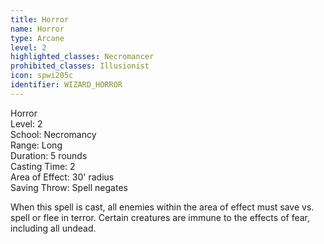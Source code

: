 ```yaml
---
title: Horror
name: Horror
type: Arcane
level: 2
highlighted_classes: Necromancer
prohibited_classes: Illusionist
icon: spwi205c
identifier: WIZARD_HORROR
---
```

Horror  
Level: 2  
School: Necromancy  
Range: Long  
Duration: 5 rounds  
Casting Time: 2  
Area of Effect: 30' radius  
Saving Throw: Spell negates  
  
When this spell is cast, all enemies within the area of effect must save vs. spell or flee in terror. Certain creatures are immune to the effects of fear, including all undead.  
